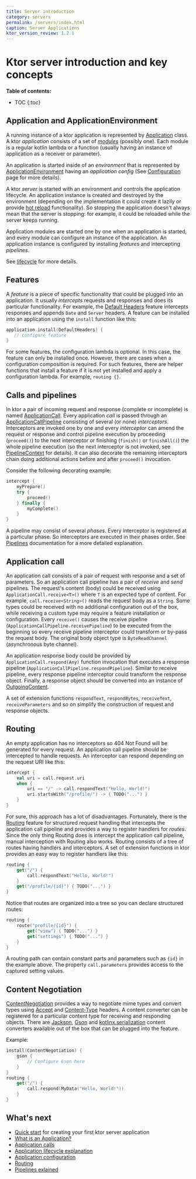 ```yaml
---
title: Server introduction
category: servers
permalink: /servers/index.html
caption: Server Applications
ktor_version_review: 1.2.1
---
```


# Ktor server introduction and key concepts

**Table of contents:**

* TOC
{:toc}

## Application and ApplicationEnvironment

A running instance of a ktor application is represented by
[Application](https://api.ktor.io/latest/io.ktor.application/-application/index.html) class.
A ktor _application_ consists of a set of [_modules_](/servers/application.html#modules) (possibly one).
Each module is a regular kotlin lambda or a function
(usually having an instance of application as a receiver or parameter).

An application is started inside of an _environment_ that is represented by
[ApplicationEnvironment](https://api.ktor.io/latest/io.ktor.application/-application-environment/index.html)
having an _application config_
 (See [Configuration](/servers/configuration.html) page for more details).

A ktor _server_ is started with an environment and controls the application lifecycle. An application instance is created
and destroyed by the environment (depending on the implementation it could create it lazily
or provide [hot reload](/servers/autoreload.html) functionality).
So stopping the application doesn't always mean that the server is stopping:
 for example, it could be reloaded while the server keeps running.

Application modules are started one by one when an application is started, and every module can configure an instance
of the application. An application instance is configured by installing _features_ and intercepting _pipelines_.

See [lifecycle](/servers/lifecycle.html) for more details.

## Features

A _feature_ is a piece of specific functionality that could be plugged into an application. It usually _intercepts_
requests and responses and does its particular functionality.
For example, the [Default Headers](/servers/features/default-headers.html) feature intercepts responses
and appends `Date` and `Server` headers. A feature can be installed into an application using the `install` function
like this:

```kotlin
application.install(DefaultHeaders) {
   // configure feature
}
```

For some features, the configuration lambda is optional. In this case, the feature can only be installed once. However,
there are cases when a configuration composition is required. For such features, there are helper functions
that install a feature if it is not yet installed and apply a configuration lambda. For example, `routing {}`.

## Calls and pipelines

In ktor a pair of incoming request and response (complete or incomplete)
is named [ApplicationCall](/servers/calls.html).
Every application _call_ is passed through an [ApplicationCallPipeline](https://api.ktor.io/latest/io.ktor.application/-application-call-pipeline/index.html)
consisting of several (or none) _interceptors_. Interceptors are invoked one by one and every _interceptor_
can amend the request or response and control pipeline execution by proceeding (`proceed()`) to the next interceptor
or finishing (`finish()` or `finishAll()`) the whole pipeline execution
(so the next interceptor is not invoked,
see [PipelineContext](https://api.ktor.io/latest/io.ktor.util.pipeline/-pipeline-context/index.html) for details).
It can also decorate the remaining interceptors chain doing additional actions before and after `proceed()` invocation.

Consider the following decorating example:

```kotlin
intercept {
    myPrepare()
    try {
        proceed()
    } finally {
        myComplete()
    }
}
```

A pipeline may consist of several _phases_. Every interceptor is registered at a particular phase.
So interceptors are executed in their phases order. See [Pipelines](/advanced/pipeline) documentation
for a more detailed explanation.

## Application call

An application call consists of a pair of request with response and a set of parameters.
So an application call pipeline has a pair of _receive_ and _send_ pipelines. The request's content (body)
 could be received using `ApplicationCall.receive<T>()` where `T` is an expected type of content.
 For example, `call.receive<String>()` reads the request body as a `String`. Some types could be received with no
 additional configuration
 out of the box, while receiving a custom type may require a feature installation or configuration.
 Every `receive()` causes the receive pipeline (`ApplicationCallPipeline.receivePipeline`)
 to be executed from the beginning so every receive pipeline interceptor could transform or by-pass the request body.
 The original body object type is `ByteReadChannel` (asynchronous byte channel).

An application response body could be provided by `ApplicationCall.respond(Any)` function invocation that
executes a response pipeline (`ApplicationCallPipeline.respondPipeline`). Similar to receive pipeline,
every response pipeline interceptor could transform the response object. Finally, a response object should be
converted into an instance of
[OutgoingContent](https://api.ktor.io/latest/io.ktor.http.content/-outgoing-content/index.html).

A set of extension functions `respondText`, `respondBytes`, `receiveText`, `receiveParameters` and so on simplify the construction of request and response objects.

## Routing

An empty application has no interceptors so 404 Not Found will be generated for every request.
 An application call pipeline should be intercepted to handle requests. An interceptor can respond depending on
the request URI like this:

```kotlin
intercept {
    val uri = call.request.uri
    when {
        uri == "/" -> call.respondText("Hello, World!")
        uri.startsWith("/profile/") -> { TODO("...") }
    }
}
```

For sure, this approach has a lot of disadvantages.
Fortunately, there is the [Routing](/servers/features/routing.html) feature for structured request
handling that intercepts the application call pipeline and provides a way to register handlers for _routes_.
Since the only thing Routing does is intercept the application call pipeline, manual interception with Routing also works.
Routing consists of a tree of routes having handlers and interceptors. A set of extension functions in ktor
provides an easy way to register handlers like this:

```kotlin
routing {
    get("/") {
        call.respondText("Hello, World!")
    }
    get("/profile/{id}") { TODO("...") }
}
```

Notice that routes are organized into a tree so you can declare structured routes:

```kotlin
routing {
    route("profile/{id}") {
        get("view") { TODO("...") }
        get("settings") { TODO("...") }
    }
}
```

A routing path can contain constant parts and parameters such as `{id}` in the example above.
The property `call.parameters` provides access to the captured setting values.

## Content Negotiation

[ContentNegotiation](/servers/features/content-negotiation.html) provides a way to negotiate
mime types and convert types using [Accept](https://developer.mozilla.org/en-US/docs/Web/HTTP/Headers/Accept)
 and [Content-Type](https://developer.mozilla.org/en-US/docs/Web/HTTP/Headers/Content-Type) headers.
A content converter can be registered for a particular content type for receiving and responding objects.
There are [Jackson](/servers/features/content-negotiation/jackson.html),
 [Gson](/servers/features/content-negotiation/gson.html) and [kotlinx.serialization](https://ktor.io/servers/features/content-negotiation/serialization-converter.html)
 content converters available out of the box that can be plugged into the feature.

Example:

```kotlin
install(ContentNegotiation) {
    gson {
        // Configure Gson here
    }
}
routing {
    get("/") {
        call.respond(MyData("Hello, World!"))
    }
}
```

## What's next

- [Quick start](/quickstart/index.html) for creating your first ktor server application
- [What is an Application?](/servers/application.html)
- [Application calls](/servers/calls.html)
- [Application lifecycle explanation](/servers/lifecycle.html)
- [Application configuration](/servers/configuration.html)
- [Routing](/servers/features/routing.html)
- [Pipelines exlained](/advanced/pipeline)
